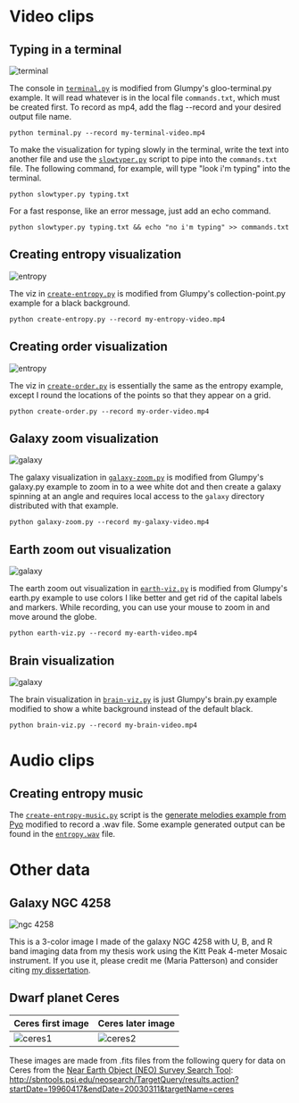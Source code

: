 Video clips
===========

Typing in a terminal
--------------------

![terminal](/images/terminal.png)

The console in [`terminal.py`](terminal.py) is modified from Glumpy's gloo-terminal.py example. It will read whatever is in the local file `commands.txt`, which must be created first. To record as mp4, add the flag --record and your desired output file name.

```
python terminal.py --record my-terminal-video.mp4
```

To make the visualization for typing slowly in the terminal, write the text into another file and use the [`slowtyper.py`](slowtyper.py) script to pipe into the `commands.txt` file. The following command, for example, will type "look i'm typing" into the terminal.

```
python slowtyper.py typing.txt
```

For a fast response, like an error message, just add an echo command.

```
python slowtyper.py typing.txt && echo "no i'm typing" >> commands.txt
```

Creating entropy visualization
------------------------------

![entropy](/images/create-entropy.png)

The viz in [`create-entropy.py`](create-entropy.py) is modified from Glumpy's collection-point.py example for a black background.

```
python create-entropy.py --record my-entropy-video.mp4
```

Creating order visualization
----------------------------

![entropy](/images/create-order.png)

The viz in [`create-order.py`](create-order.py) is essentially the same as the entropy example, except I round the locations of the points so that they appear on a grid.

```
python create-order.py --record my-order-video.mp4
```

Galaxy zoom visualization
-------------------------

![galaxy](/images/galaxy-zoom.png)

The galaxy visualization in [`galaxy-zoom.py`](galaxy-zoom.py) is modified from Glumpy's galaxy.py example to zoom in to a wee white dot and then create a galaxy spinning at an angle and requires local access to the `galaxy` directory distributed with that example.

```
python galaxy-zoom.py --record my-galaxy-video.mp4
```

Earth zoom out visualization
----------------------------

![galaxy](/images/earth-viz.png)

The earth zoom out visualization in [`earth-viz.py`](earth-viz.py) is modified from Glumpy's earth.py example to use colors I like better and get rid of the capital labels and markers. While recording, you can use your mouse to zoom in and move around the globe.

```
python earth-viz.py --record my-earth-video.mp4
```

Brain visualization
-------------------

![galaxy](/images/brain-viz.png)

The brain visualization in [`brain-viz.py`](brain-viz.py) is just Glumpy's brain.py example modified to show a white background instead of the default black.

```
python brain-viz.py --record my-brain-video.mp4
```

Audio clips
===========

Creating entropy music
----------------------

The [`create-entropy-music.py`](create-entropy-music.py) script is the [generate melodies example from Pyo](https://github.com/belangeo/pyo#examples) modified to record a .wav file. Some example generated output can be found in the [`entropy.wav`](entropy.wav) file.

Other data
==========

Galaxy NGC 4258
---------------

![ngc 4258](/images/ngc-4258.png)

This is a 3-color image I made of the galaxy NGC 4258 with U, B, and R band imaging data from my thesis work using the Kitt Peak 4-meter Mosaic instrument. If you use it, please credit me (Maria Patterson) and consider citing [my dissertation](https://scholar.google.com/citations?view_op=view_citation&hl=en&user=x1kZj8MAAAAJ&citation_for_view=x1kZj8MAAAAJ:YsMSGLbcyi4C).

Dwarf planet Ceres
------------------

| Ceres first image             | Ceres later image             |
|-------------------------------|-------------------------------|
| ![ceres1](/images/ceres1.png) | ![ceres2](/images/ceres2.png) |

These images are made from .fits files from the following query for data on Ceres from the [Near Earth Object (NEO) Survey Search Tool](http://sbntools.psi.edu/neosearch/TargetQuery/form.action): http://sbntools.psi.edu/neosearch/TargetQuery/results.action?startDate=19960417&endDate=20030311&targetName=ceres
